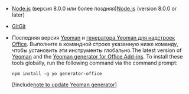 - <span data-ttu-id="494af-101">[Node.js](https://nodejs.org) (версия 8.0.0 или более поздняя)</span><span class="sxs-lookup"><span data-stu-id="494af-101">[Node.js](https://nodejs.org) (version 8.0.0 or later)</span></span>

- [<span data-ttu-id="494af-102">Git</span><span class="sxs-lookup"><span data-stu-id="494af-102">Git</span></span>](https://git-scm.com/downloads)

- <span data-ttu-id="494af-103">Последняя версия [Yeoman](https://github.com/yeoman/yo) и [генератора Yeoman для надстроек Office](https://github.com/OfficeDev/generator-office). Выполните в командной строке указанную ниже команду, чтобы установить эти инструменты глобально.</span><span class="sxs-lookup"><span data-stu-id="494af-103">The latest version of [Yeoman](https://github.com/yeoman/yo) and the [Yeoman generator for Office Add-ins](https://github.com/OfficeDev/generator-office). To install these tools globally, run the following command via the command prompt:</span></span>

    ```command&nbsp;line
    npm install -g yo generator-office
    ```

    [!include[note to update Yeoman generator](../includes/note-yeoman-generator-update.md)]
